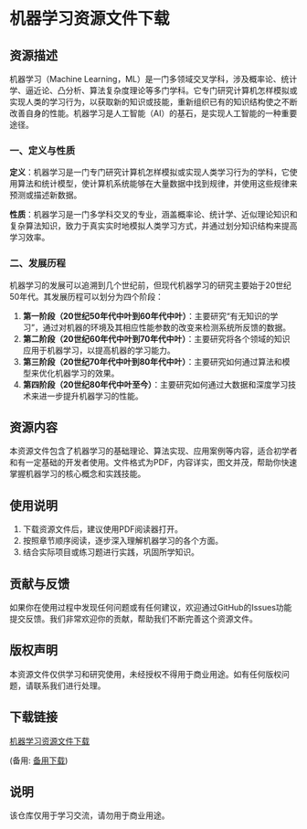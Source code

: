 # 机器学习资源文件下载

## 资源描述

机器学习（Machine Learning，ML）是一门多领域交叉学科，涉及概率论、统计学、逼近论、凸分析、算法复杂度理论等多门学科。它专门研究计算机怎样模拟或实现人类的学习行为，以获取新的知识或技能，重新组织已有的知识结构使之不断改善自身的性能。机器学习是人工智能（AI）的基石，是实现人工智能的一种重要途径。

### 一、定义与性质

**定义**：机器学习是一门专门研究计算机怎样模拟或实现人类学习行为的学科，它使用算法和统计模型，使计算机系统能够在大量数据中找到规律，并使用这些规律来预测或描述新数据。

**性质**：机器学习是一门多学科交叉的专业，涵盖概率论、统计学、近似理论知识和复杂算法知识，致力于真实实时地模拟人类学习方式，并通过划分知识结构来提高学习效率。

### 二、发展历程

机器学习的发展可以追溯到几个世纪前，但现代机器学习的研究主要始于20世纪50年代。其发展历程可以划分为四个阶段：

1. **第一阶段（20世纪50年代中叶到60年代中叶）**：主要研究“有无知识的学习”，通过对机器的环境及其相应性能参数的改变来检测系统所反馈的数据。
2. **第二阶段（20世纪60年代中叶到70年代中叶）**：主要研究将各个领域的知识应用于机器学习，以提高机器的学习能力。
3. **第三阶段（20世纪70年代中叶到80年代中叶）**：主要研究如何通过算法和模型来优化机器学习的效果。
4. **第四阶段（20世纪80年代中叶至今）**：主要研究如何通过大数据和深度学习技术来进一步提升机器学习的性能。

## 资源内容

本资源文件包含了机器学习的基础理论、算法实现、应用案例等内容，适合初学者和有一定基础的开发者使用。文件格式为PDF，内容详实，图文并茂，帮助你快速掌握机器学习的核心概念和实践技能。

## 使用说明

1. 下载资源文件后，建议使用PDF阅读器打开。
2. 按照章节顺序阅读，逐步深入理解机器学习的各个方面。
3. 结合实际项目或练习题进行实践，巩固所学知识。

## 贡献与反馈

如果你在使用过程中发现任何问题或有任何建议，欢迎通过GitHub的Issues功能提交反馈。我们非常欢迎你的贡献，帮助我们不断完善这个资源文件。

## 版权声明

本资源文件仅供学习和研究使用，未经授权不得用于商业用途。如有任何版权问题，请联系我们进行处理。

## 下载链接
[机器学习资源文件下载](https://pan.quark.cn/s/045b109d0978) 

(备用: [备用下载](https://pan.baidu.com/s/1Fuoi4bRZ0lXg78NpzaOT-g?pwd=1234))

## 说明

该仓库仅用于学习交流，请勿用于商业用途。
